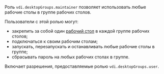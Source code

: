 Роль `vdi.desktopGroups.maintainer` позволяет использовать любые рабочие столы в группе рабочих столов.

Пользователи с этой ролью могут:
* закрепить за собой один [рабочий стол](../../../cloud-desktop/concepts/desktops-and-groups.md) в каждой группе рабочих столов;
* подключаться к своим рабочим столам;
* запускать, перезапускать и останавливать любые рабочие столы в группе;
* сбрасывать пароль на любых рабочих столах в группе.

Включает разрешения, предоставляемые ролью `vdi.desktopGroups.user`.